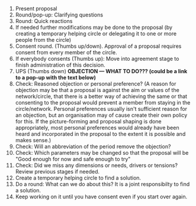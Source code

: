 1. Present proposal
2. Round/pop-up: Clarifying questions
3. Round: Quick reactions
4. If needed further modifications may be done to the proposal (by creating a temporary helping circle or delegating it to one or more people from the circle)
5. Consent round. (Thumbs up/down). Approval of a proposal requires consent from every member of the circle.
6. If everybody consents (Thumbs up):        Move into agreement stage to finish administration of this decision.
7. UPS   (Thumbs down)     **OBJECTION — WHAT TO DO??? (could be a link to a pop-up with the text below)**
8. Check: Reasoned objection or personal preference? (A reason for objection may be that a proposal is against the aim or values of the network/circle, that there is a better way of achieving the same or that consenting to the proposal would prevent a member from staying in the circle/network. Personal preferences usually isn't sufficient reason for an objection, but an organisation may of cause create their own policy for this. If the picture-forming and proposal shaping is done appropriately, most personal preferences would already have been heard and incorporated in the proposal to the extent it is possible and makes sense.)
9. Check: Will an abbreviation of the period remove the objection?
10. Check: Which parameters may be changed so that the proposal will be "Good enough for now and safe enough to try"
11. Check: Did we miss any dimensions or needs, drivers or tensions? Review previous  stages if needed. 
12. Create a temporary helping circle to find a solution.
13. Do a round: What can we do about this? It is a joint responsibilty to find a solution.
14. Keep working on it until you have consent even if you start over again. 
